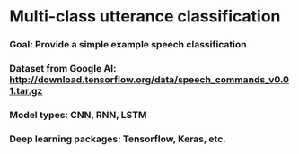 # Multi-class utterance classification

### Goal: Provide a simple example speech classification
### Dataset from Google AI: http://download.tensorflow.org/data/speech_commands_v0.01.tar.gz
### Model types: CNN, RNN, LSTM
### Deep learning packages: Tensorflow, Keras, etc.
